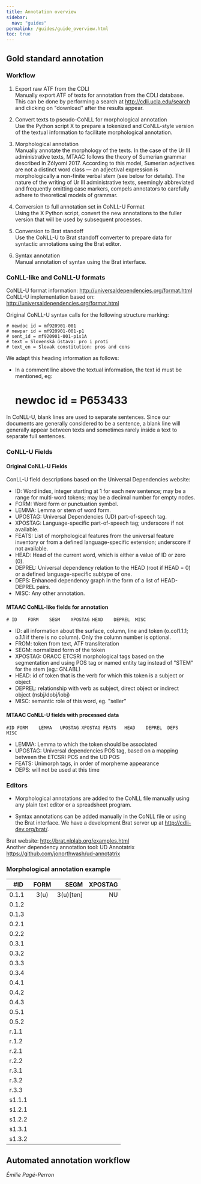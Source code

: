```yaml
---
title: Annotation overview
sidebar:
  nav: "guides"
permalink: /guides/guide_overview.html
toc: true
---
```


## Gold standard annotation

### Workflow

1. Export raw ATF from the CDLI  
Manually export ATF of texts for annotation from the CDLI database. This can be done by performing a search at <http://cdli.ucla.edu/search> and clicking on "download" after the results appear.

2. Convert texts to pseudo-CoNLL for morphological annotation  
Use the Python script X to prepare a tokenized and CoNLL-style version of the textual information to facilitate morphological annotation.

3. Morphological annotation  
Manually annotate the morphology of the texts. In the case of the Ur III administrative texts, MTAAC follows the theory of Sumerian grammar described in Zólyomi 2017. According to this model, Sumerian adjectives are not a distinct word class — an adjectival expression is morphologically a non-finite verbal stem (see below for details). The nature of the writing of Ur III administrative texts, seemingly abbreviated and frequently omitting case markers, compels annotators to carefully adhere to theoretical models of grammar.

4. Conversion to full annotation set in CoNLL-U Format  
Using the X Python script, convert the new annotations to the fuller version that will be used by subsequent processes.

5. Conversion to Brat standoff  
Use the CoNLL-U to Brat standoff converter to prepare data for syntactic annotations using the Brat editor.

6. Syntax annotation  
Manual annotation of syntax using the Brat interface.


### CoNLL-like and CoNLL-U formats

CoNLL-U format information: <http://universaldependencies.org/format.html>  
CoNLL-U implementation based on: <http://universaldependencies.org/format.html>

Original CoNLL-U syntax calls for the following structure marking:

	# newdoc id = mf920901-001
	# newpar id = mf920901-001-p1
	# sent_id = mf920901-001-p1s1A
	# text = Slovenská ústava: pro i proti
	# text_en = Slovak constitution: pros and cons

We adapt this heading information as follows:
- In a comment line above the textual information, the text id must be mentioned, eg:
	# newdoc id = P653433

In CoNLL-U, blank lines are used to separate sentences. Since our documents are generally considered to be a sentence, a blank line will generally appear between texts and sometimes rarely inside a text to separate full sentences.

### CoNLL-U Fields  
#### Original CoNLL-U Fields  
ConLL-U field descriptions based on the Universal Dependencies website:

- ID: Word index, integer starting at 1 for each new sentence; may be a range for multi-word tokens; may be a decimal number for empty nodes.  
- FORM: Word form or punctuation symbol.  
- LEMMA: Lemma or stem of word form.  
- UPOSTAG: Universal Dependencies (UD) part-of-speech tag.  
- XPOSTAG: Language-specific part-of-speech tag; underscore if not available.  
- FEATS: List of morphological features from the universal feature inventory or from a defined language-specific extension; underscore if not available.  
- HEAD: Head of the current word, which is either a value of ID or zero (0).  
- DEPREL: Universal dependency relation to the HEAD (root if HEAD = 0) or a defined language-specific subtype of one.  
- DEPS: Enhanced dependency graph in the form of a list of HEAD-DEPREL pairs.  
- MISC: Any other annotation.  

#### MTAAC CoNLL-like fields for annotation
	# ID	FORM	SEGM	XPOSTAG	HEAD	DEPREL	MISC

- ID: all information about the surface, column, line and token (o.col1.1.1;  o.1.1 if there is no column). Only the column number is optional.  
- FROM: token from text, ATF transliteration  
- SEGM: normalized form of the token  
- XPOSTAG: ORACC ETCSRI morphological tags based on the segmentation and using POS tag or named entity tag instead of "STEM" for the stem (eg.: GN.ABL)  
- HEAD: id of token that is the verb for which this token is a subject or object  
- DEPREL: relationship with verb as subject, direct object or indirect object (nsbj/dobj/iobj)  
- MISC: semantic role of this word, eg. "seller"  

#### MTAAC CoNLL-U fields with processed data
	#ID	FORM	LEMMA	UPOSTAG	XPOSTAG	FEATS	HEAD	DEPREL	DEPS	MISC

- LEMMA: Lemma to which the token should be associated  
- UPOSTAG: Universal dependencies POS tag, based on a mapping between the ETCSRI POS and the UD POS  
- FEATS: Unimorph tags, in order of morpheme appearance  
- DEPS: will not be used at this time  


### Editors
- Morphological annotations are added to the CoNLL file manually using any plain text editor or a spreadsheet program.

- Syntax annotations can be added manually in the CoNLL file or using the Brat interface. We have a development Brat server up at <http://cdli-dev.org/brat/>.  

Brat website: <http://brat.nlplab.org/examples.html>  
Another dependency annotation tool: UD Annotatrix <https://github.com/jonorthwash/ud-annotatrix>    


### Morphological annotation example



| #ID           | FORM          | SEGM          |XPOSTAG        |
| ------------- |:-------------:| -------------:| -------------:|
| 0.1.1         | 3(u)          |3(u)[ten]      |NU             |
| 0.1.2         |               |               |               |
| 0.1.3         |               |               |               |
| 0.2.1         |               |               |               |
| 0.2.2         |               |               |               |
| 0.3.1         |               |               |               |
| 0.3.2         |               |               |               |
| 0.3.3         |               |               |               |
| 0.3.4         |               |               |               |
| 0.4.1         |               |               |               |
| 0.4.2         |               |               |               |
| 0.4.3         |               |               |               |
| 0.5.1         |               |               |               |
| 0.5.2         |               |               |               |
| r.1.1         |               |               |               |
| r.1.2         |               |               |               |
| r.2.1         |               |               |               |
| r.2.2         |               |               |               |
| r.3.1         |               |               |               |
| r.3.2         |               |               |               |
| r.3.3         |               |               |               |
| s1.1.1        |               |               |               |
| s1.2.1        |               |               |               |
| s1.2.2        |               |               |               |
| s1.3.1        |               |               |               |
| s1.3.2        |               |               |               |



## Automated annotation workflow




*Émilie Pagé-Perron*
